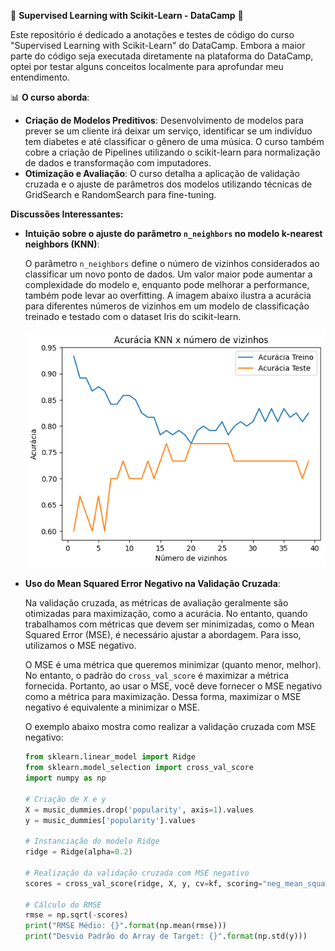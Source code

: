 🚀 **Supervised Learning with Scikit-Learn - DataCamp** 🚀

Este repositório é dedicado a anotações e testes de código do curso "Supervised Learning with Scikit-Learn" do DataCamp. Embora a maior parte do código seja executada diretamente na plataforma do DataCamp, optei por testar alguns conceitos localmente para aprofundar meu entendimento.

📊 **O curso aborda**:
- **Criação de Modelos Preditivos**: Desenvolvimento de modelos para prever se um cliente irá deixar um serviço, identificar se um indivíduo tem diabetes e até classificar o gênero de uma música. O curso também cobre a criação de Pipelines utilizando o scikit-learn para normalização de dados e transformação com imputadores.
- **Otimização e Avaliação**: O curso detalha a aplicação de validação cruzada e o ajuste de parâmetros dos modelos utilizando técnicas de GridSearch e RandomSearch para fine-tuning.

**Discussões Interessantes:**

- **Intuição sobre o ajuste do parâmetro `n_neighbors` no modelo k-nearest neighbors (KNN)**:

  O parâmetro `n_neighbors` define o número de vizinhos considerados ao classificar um novo ponto de dados. Um valor maior pode aumentar a complexidade do modelo e, enquanto pode melhorar a performance, também pode levar ao overfitting. A imagem abaixo ilustra a acurácia para diferentes números de vizinhos em um modelo de classificação treinado e testado com o dataset Iris do scikit-learn.

  ![KNN Accuracy](images/knn.png)

- **Uso do Mean Squared Error Negativo na Validação Cruzada**:

  Na validação cruzada, as métricas de avaliação geralmente são otimizadas para maximização, como a acurácia. No entanto, quando trabalhamos com métricas que devem ser minimizadas, como o Mean Squared Error (MSE), é necessário ajustar a abordagem. Para isso, utilizamos o MSE negativo.

  O MSE é uma métrica que queremos minimizar (quanto menor, melhor). No entanto, o padrão do `cross_val_score` é maximizar a métrica fornecida. Portanto, ao usar o MSE, você deve fornecer o MSE negativo como a métrica para maximização. Dessa forma, maximizar o MSE negativo é equivalente a minimizar o MSE.

  O exemplo abaixo mostra como realizar a validação cruzada com MSE negativo:

  ```python
  from sklearn.linear_model import Ridge
  from sklearn.model_selection import cross_val_score
  import numpy as np

  # Criação de X e y
  X = music_dummies.drop('popularity', axis=1).values
  y = music_dummies['popularity'].values

  # Instanciação do modelo Ridge
  ridge = Ridge(alpha=0.2)

  # Realização da validação cruzada com MSE negativo
  scores = cross_val_score(ridge, X, y, cv=kf, scoring="neg_mean_squared_error")

  # Cálculo do RMSE
  rmse = np.sqrt(-scores)
  print("RMSE Médio: {}".format(np.mean(rmse)))
  print("Desvio Padrão do Array de Target: {}".format(np.std(y)))
